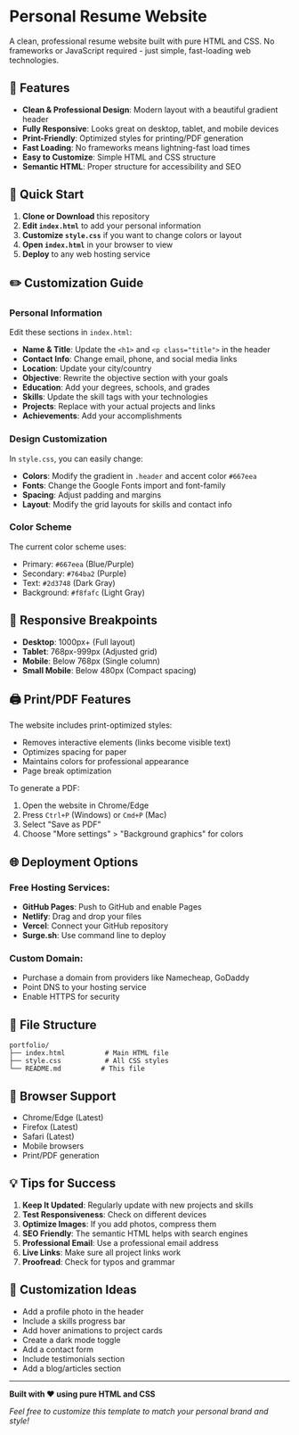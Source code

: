 # Personal Resume Website

A clean, professional resume website built with pure HTML and CSS. No frameworks or JavaScript required - just simple, fast-loading web technologies.

## 🌟 Features

- **Clean & Professional Design**: Modern layout with a beautiful gradient header
- **Fully Responsive**: Looks great on desktop, tablet, and mobile devices
- **Print-Friendly**: Optimized styles for printing/PDF generation
- **Fast Loading**: No frameworks means lightning-fast load times
- **Easy to Customize**: Simple HTML and CSS structure
- **Semantic HTML**: Proper structure for accessibility and SEO

## 🚀 Quick Start

1. **Clone or Download** this repository
2. **Edit `index.html`** to add your personal information
3. **Customize `style.css`** if you want to change colors or layout
4. **Open `index.html`** in your browser to view
5. **Deploy** to any web hosting service

## ✏️ Customization Guide

### Personal Information

Edit these sections in `index.html`:

- **Name & Title**: Update the `<h1>` and `<p class="title">` in the header
- **Contact Info**: Change email, phone, and social media links
- **Location**: Update your city/country
- **Objective**: Rewrite the objective section with your goals
- **Education**: Add your degrees, schools, and grades
- **Skills**: Update the skill tags with your technologies
- **Projects**: Replace with your actual projects and links
- **Achievements**: Add your accomplishments

### Design Customization

In `style.css`, you can easily change:

- **Colors**: Modify the gradient in `.header` and accent color `#667eea`
- **Fonts**: Change the Google Fonts import and font-family
- **Spacing**: Adjust padding and margins
- **Layout**: Modify the grid layouts for skills and contact info

### Color Scheme

The current color scheme uses:

- Primary: `#667eea` (Blue/Purple)
- Secondary: `#764ba2` (Purple)
- Text: `#2d3748` (Dark Gray)
- Background: `#f8fafc` (Light Gray)

## 📱 Responsive Breakpoints

- **Desktop**: 1000px+ (Full layout)
- **Tablet**: 768px-999px (Adjusted grid)
- **Mobile**: Below 768px (Single column)
- **Small Mobile**: Below 480px (Compact spacing)

## 🖨️ Print/PDF Features

The website includes print-optimized styles:

- Removes interactive elements (links become visible text)
- Optimizes spacing for paper
- Maintains colors for professional appearance
- Page break optimization

To generate a PDF:

1. Open the website in Chrome/Edge
2. Press `Ctrl+P` (Windows) or `Cmd+P` (Mac)
3. Select "Save as PDF"
4. Choose "More settings" > "Background graphics" for colors

## 🌐 Deployment Options

### Free Hosting Services:

- **GitHub Pages**: Push to GitHub and enable Pages
- **Netlify**: Drag and drop your files
- **Vercel**: Connect your GitHub repository
- **Surge.sh**: Use command line to deploy

### Custom Domain:

- Purchase a domain from providers like Namecheap, GoDaddy
- Point DNS to your hosting service
- Enable HTTPS for security

## 📂 File Structure

```
portfolio/
├── index.html          # Main HTML file
├── style.css           # All CSS styles
└── README.md          # This file
```

## 🔧 Browser Support

- Chrome/Edge (Latest)
- Firefox (Latest)
- Safari (Latest)
- Mobile browsers
- Print/PDF generation

## 💡 Tips for Success

1. **Keep It Updated**: Regularly update with new projects and skills
2. **Test Responsiveness**: Check on different devices
3. **Optimize Images**: If you add photos, compress them
4. **SEO Friendly**: The semantic HTML helps with search engines
5. **Professional Email**: Use a professional email address
6. **Live Links**: Make sure all project links work
7. **Proofread**: Check for typos and grammar

## 🎨 Customization Ideas

- Add a profile photo in the header
- Include a skills progress bar
- Add hover animations to project cards
- Create a dark mode toggle
- Add a contact form
- Include testimonials section
- Add a blog/articles section

---

**Built with ❤️ using pure HTML and CSS**

_Feel free to customize this template to match your personal brand and style!_
